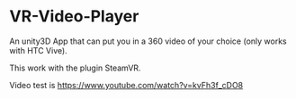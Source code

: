 # VR-Video-Player

An unity3D App that can put you in a 360 video of your choice (only works with HTC Vive).

This work with the plugin SteamVR.

Video test is https://www.youtube.com/watch?v=kvFh3f_cDO8

